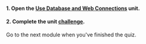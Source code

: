 <head><base target="_blank"> </head>

#### **1. Open the [Use Database and Web Connections](https://safe.my.trailhead.com/en/content/safe/modules/manage-fme-server-data-and-connections/use-database-and-web-connections?trail_id=create-data-integration-apps) unit.**

  


#### **2. Complete the unit** [**challenge**](https://safe.my.trailhead.com/en/content/safe/modules/manage-fme-server-data-and-connections/use-database-and-web-connections?trail_id=create-data-integration-apps#challenge).

Go to the next module when you've finished the quiz.


